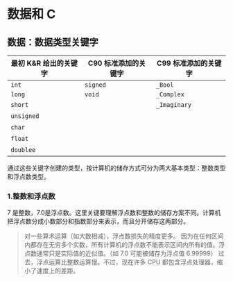 # 数据和 C

## 数据：数据类型关键字

| 最初 K&R 给出的关键字 | C90 标准添加的关键字 | C99 标准添加的关键字 |
| --------------------- | -------------------- | -------------------- |
| `int`                 | `signed`             | `_Bool`              |
| `long`                | `void`               | `_Complex`           |
| `short`               | &nbsp;               | `_Imaginary`         |
| `unsigned`            | &nbsp;               | &nbsp;               |
| `char`                | &nbsp;               | &nbsp;               |
| `float`               | &nbsp;               | &nbsp;               |
| `doublee`             | &nbsp;               | &nbsp;               |

通过这些关键字创建的类型，按计算机的储存方式可分为两大基本类型：整数类型和浮点数类型。

### 1.整数和浮点数

7 是整数，7.0是浮点数。这里关键要理解浮点数和整数的储存方案不同。计算机把浮点数分成小数部分和指数部分来表示，而且分开储存这两部分。

> 对一些算术运算（如大数相减），浮点数损失的精度更多。
> 因为在任何区间内都存在无穷多个实数，所有计算机的浮点数不能表示区间内所有的值。浮点数通常只是实际值的近似值。（如 7.0 可能被储存为浮点值 6.99999）
> 过去，浮点运算比整数运算慢。不过，现在许多 CPU 都包含浮点处理器，缩小了速度上的差距。




<!-- 67/751 -->
